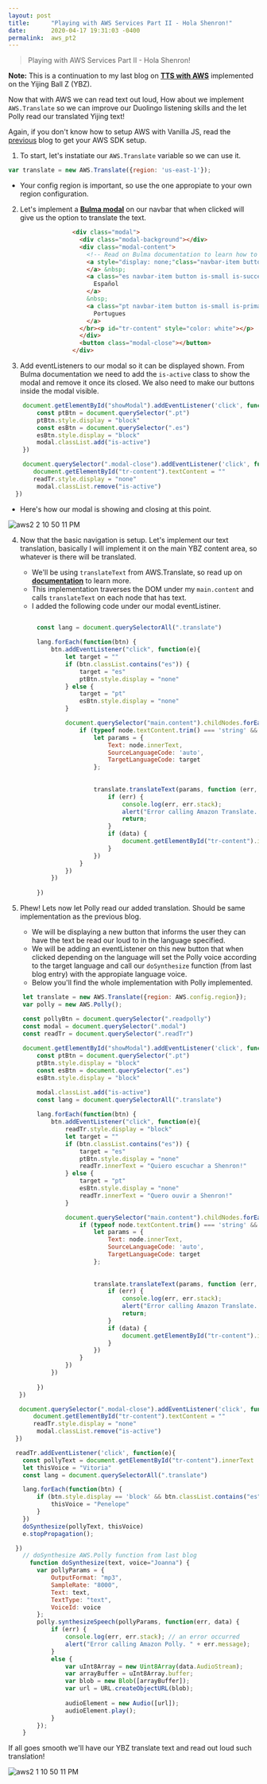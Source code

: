 ```yaml
---
layout: post
title:      "Playing with AWS Services Part II - Hola Shenron!"
date:       2020-04-17 19:31:03 -0400
permalink:  aws_pt2
---
```


> Playing with AWS Services Part II - Hola Shenron!

**Note:** This is a continuation to my last blog on [**TTS with AWS**](http://fbohz.com/aws_polly) implemented on the Yijing Ball Z (YBZ). 

Now that with AWS we can read text out loud, How about we implement `AWS.Translate` so we can improve our Duolingo listening skills and the let Polly read our translated Yijing text! 

Again, if you don't know how to setup AWS with Vanilla JS, read the [previous](http://fbohz.com/aws_polly) blog to get your AWS SDK setup. 

1) To start, let's instatiate our `AWS.Translate` variable so we can use it.

```js
var translate = new AWS.Translate({region: 'us-east-1'});
```
   - Your config region is important, so use the one appropiate to your own region configuration.
  
2)  Let's implement a [**Bulma modal**](https://bulma.io/documentation/components/modal/) on our navbar that when clicked will give us the option to translate the text.

```html
                  <div class="modal">
                    <div class="modal-background"></div>
                    <div class="modal-content">
                      <!-- Read on Bulma documentation to learn how to implement -->
                      <a style="display: none;"class="navbar-item button is-small is-warninig readTr">
                      </a> &nbsp;                     
                      <a class="es navbar-item button is-small is-success translate">
                        Español
                      </a>
                      &nbsp;
                      <a class="pt navbar-item button is-small is-primary translate">
                        Portugues
                      </a>
                    </br><p id="tr-content" style="color: white"></p>
                    </div>
                    <button class="modal-close"></button>
                  </div>

```

3) Add eventListeners to our modal so it can be displayed shown. From Bulma documentation we need to add the `is-active` class to show the modal and remove it once its closed. We also need to make our buttons inside the modal visible.

```js
    document.getElementById("showModal").addEventListener('click', function(e){
        const ptBtn = document.querySelector(".pt")
        ptBtn.style.display = "block"
        const esBtn = document.querySelector(".es")
        esBtn.style.display = "block"
        modal.classList.add("is-active")
    })

    document.querySelector(".modal-close").addEventListener('click', function(e){
       document.getElementById("tr-content").textContent = ""
       readTr.style.display = "none"
        modal.classList.remove("is-active")
  })

```

   - Here's how our modal is showing and closing at this point.

![aws2 2 10 50 11 PM](https://user-images.githubusercontent.com/15071636/79627471-2213e880-80fe-11ea-85fb-1033f1cc3787.gif)

4) Now that the basic navigation is setup. Let's implement our text translation, basically I will implement it on the main YBZ content area, so whatever is there will be translated.

   - We'll be using `translateText` from AWS.Translate, so read up on [**documentation**](https://docs.aws.amazon.com/AWSJavaScriptSDK/latest/AWS/Translate.html) to learn more.
   - This implementation traverses the DOM under my `main.content` and calls `translateText` on each node that has text. 
   - I added the following code under our modal eventListiner.

```js

        const lang = document.querySelectorAll(".translate")
        
        lang.forEach(function(btn) {
            btn.addEventListener("click", function(e){
                let target = ""
                if (btn.classList.contains("es")) {
                    target = "es"
                    ptBtn.style.display = "none"
                } else {
                    target = "pt"
                    esBtn.style.display = "none"
                }

                document.querySelector("main.content").childNodes.forEach(node => {
                    if (typeof node.textContent.trim() === 'string' && node.textContent.trim().length > 0) {
                        let params = {
                            Text: node.innerText,
                            SourceLanguageCode: 'auto',
                            TargetLanguageCode: target
                        };
                        
                         
                        translate.translateText(params, function (err, data) {
                            if (err) {
                                console.log(err, err.stack);
                                alert("Error calling Amazon Translate. " + err.message);
                                return;
                            }
                            if (data) {
                                document.getElementById("tr-content").innerText = data.TranslatedText
                            } 
                        })
                    }
                })
            })    
        
        })

```

5) Phew! Lets now let Polly read our added translation. Should be same implementation as the previous blog. 

   - We will be displaying a new button that informs the user they can have the text be read our loud to in the language specified.
   - We will be adding an eventListener on this new button that when clicked depending on the language will set the Polly voice according to the target language and call our `doSynthesize` function (from last blog entry) with the appropiate language voice. 
   - Below you'll find the whole implementation with Polly implemented.

```js
    let translate = new AWS.Translate({region: AWS.config.region});
    var polly = new AWS.Polly();

    const pollyBtn = document.querySelector(".readpolly")
    const modal = document.querySelector(".modal")
    const readTr = document.querySelector(".readTr")
    
    document.getElementById("showModal").addEventListener('click', function(e){
        const ptBtn = document.querySelector(".pt")
        ptBtn.style.display = "block"
        const esBtn = document.querySelector(".es")
        esBtn.style.display = "block"

        modal.classList.add("is-active")
        const lang = document.querySelectorAll(".translate")
        
        lang.forEach(function(btn) {
            btn.addEventListener("click", function(e){
                readTr.style.display = "block"
                let target = ""
                if (btn.classList.contains("es")) {
                    target = "es"
                    ptBtn.style.display = "none"
                    readTr.innerText = "Quiero escuchar a Shenron!"
                } else {
                    target = "pt"
                    esBtn.style.display = "none"
                    readTr.innerText = "Quero ouvir a Shenron!"
                }

                document.querySelector("main.content").childNodes.forEach(node => {
                    if (typeof node.textContent.trim() === 'string' && node.textContent.trim().length > 0) {
                        let params = {
                            Text: node.innerText,
                            SourceLanguageCode: 'auto',
                            TargetLanguageCode: target
                        };
                        
                         
                        translate.translateText(params, function (err, data) {
                            if (err) {
                                console.log(err, err.stack);
                                alert("Error calling Amazon Translate. " + err.message);
                                return;
                            }
                            if (data) {
                                document.getElementById("tr-content").innerText = data.TranslatedText
                            } 
                        })
                    }
                })
            })    
        
        })
   })

   document.querySelector(".modal-close").addEventListener('click', function(e){
       document.getElementById("tr-content").textContent = ""
       readTr.style.display = "none"
        modal.classList.remove("is-active")
  })

  readTr.addEventListener('click', function(e){
    const pollyText = document.getElementById("tr-content").innerText
    let thisVoice = "Vitoria"
    const lang = document.querySelectorAll(".translate")

    lang.forEach(function(btn) {
        if (btn.style.display == 'block' && btn.classList.contains("es")) {
            thisVoice = "Penelope"
        } 
    })
    doSynthesize(pollyText, thisVoice)
    e.stopPropagation();

  })
    // doSynthesize AWS.Polly function from last blog
      function doSynthesize(text, voice="Joanna") {
        var pollyParams = {
            OutputFormat: "mp3", 
            SampleRate: "8000", 
            Text: text, 
            TextType: "text", 
            VoiceId: voice
        };
        polly.synthesizeSpeech(pollyParams, function(err, data) {
            if (err) {
                console.log(err, err.stack); // an error occurred
                alert("Error calling Amazon Polly. " + err.message);
            }
            else {
                var uInt8Array = new Uint8Array(data.AudioStream);
                var arrayBuffer = uInt8Array.buffer;
                var blob = new Blob([arrayBuffer]);
                var url = URL.createObjectURL(blob);
        
                audioElement = new Audio([url]);
                audioElement.play();
            }
        });
    }

```

If all goes smooth we'll have our YBZ translate text and read out loud such translation!

![aws2 1 10 50 11 PM](https://user-images.githubusercontent.com/15071636/79627473-250ed900-80fe-11ea-82ec-eec50ff1b493.gif)